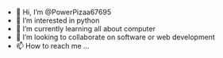 - 👋 Hi, I’m @PowerPizaa67695
- 👀 I’m interested in python
- 🌱 I’m currently learning all about computer
- 💞️ I’m looking to collaborate on software or web development
- 📫 How to reach me ...

<!---
PowerPizaa67695/PowerPizaa67695 is a ✨ special ✨ repository because its `README.md` (this file) appears on your GitHub profile.
You can click the Preview link to take a look at your changes.
--->
